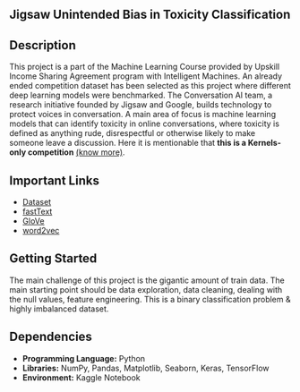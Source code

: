 ## Jigsaw Unintended Bias in Toxicity Classification

## Description

This project is a part of the Machine Learning Course provided by Upskill Income Sharing Agreement program with Intelligent Machines. An already ended competition dataset has been selected as this project where different deep learning models were benchmarked. The Conversation AI team, a research initiative founded by Jigsaw and Google, builds technology to protect voices in conversation. A main area of focus is machine learning models that can identify toxicity in online conversations, where toxicity is defined as anything rude, disrespectful or otherwise likely to make someone leave a discussion. Here it is mentionable that **this is a Kernels-only competition** [(know more)](https://www.kaggle.com/c/jigsaw-unintended-bias-in-toxicity-classification/overview/Kernels-Requirements).

## Important Links

* [Dataset](https://www.kaggle.com/c/jigsaw-unintended-bias-in-toxicity-classification/data)
* [fastText](https://www.kaggle.com/yekenot/fasttext-crawl-300d-2m)
* [GloVe](https://www.kaggle.com/takuok/glove840b300dtxt)
* [word2vec](https://www.kaggle.com/umbertogriffo/googles-trained-word2vec-model-in-python)

## Getting Started

The main challenge of this project is the gigantic amount of train data. The main starting point should be data exploration, data cleaning, dealing with the null values, feature engineering. This is a binary classification problem & highly imbalanced dataset.

## Dependencies

* **Programming Language:** Python
* **Libraries:** NumPy, Pandas, Matplotlib, Seaborn, Keras, TensorFlow
* **Environment:** Kaggle Notebook
